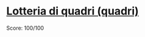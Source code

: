 # [Lotteria di quadri (quadri)](https://training.olinfo.it/#/task/abc_quadri/statement)
Score: 100/100
